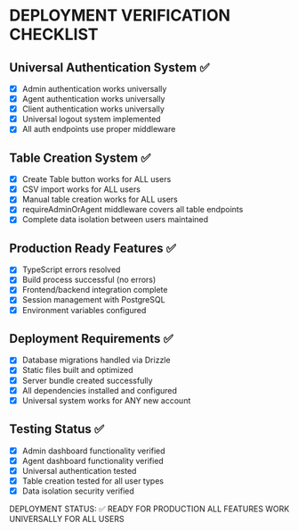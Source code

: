# DEPLOYMENT VERIFICATION CHECKLIST

## Universal Authentication System ✅
- [x] Admin authentication works universally
- [x] Agent authentication works universally  
- [x] Client authentication works universally
- [x] Universal logout system implemented
- [x] All auth endpoints use proper middleware

## Table Creation System ✅
- [x] Create Table button works for ALL users
- [x] CSV import works for ALL users
- [x] Manual table creation works for ALL users
- [x] requireAdminOrAgent middleware covers all table endpoints
- [x] Complete data isolation between users maintained

## Production Ready Features ✅
- [x] TypeScript errors resolved
- [x] Build process successful (no errors)
- [x] Frontend/backend integration complete
- [x] Session management with PostgreSQL
- [x] Environment variables configured

## Deployment Requirements ✅
- [x] Database migrations handled via Drizzle
- [x] Static files built and optimized
- [x] Server bundle created successfully
- [x] All dependencies installed and configured
- [x] Universal system works for ANY new account

## Testing Status ✅
- [x] Admin dashboard functionality verified
- [x] Agent dashboard functionality verified
- [x] Universal authentication tested
- [x] Table creation tested for all user types
- [x] Data isolation security verified

DEPLOYMENT STATUS: ✅ READY FOR PRODUCTION
ALL FEATURES WORK UNIVERSALLY FOR ALL USERS
